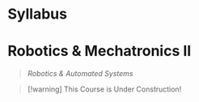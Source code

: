 # Syllabus
# Robotics & Mechatronics II
> *Robotics & Automated Systems*

> [!warning] This Course is Under Construction!